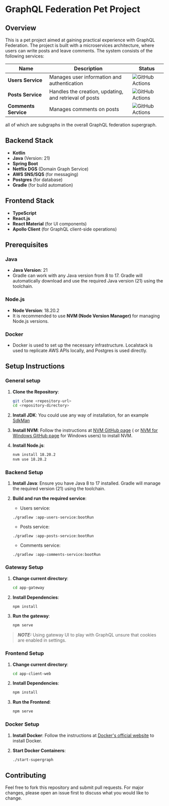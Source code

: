 # GraphQL Federation Pet Project

## Overview

This is a pet project aimed at gaining practical experience with GraphQL Federation. The project is built with a
microservices architecture, where users can write posts and leave comments. The system consists of the following
services:

| Name                 | Description                                            | Status                                                                                                                     |
|----------------------|--------------------------------------------------------|----------------------------------------------------------------------------------------------------------------------------|
| **Users Service**    | Manages user information and authentication            | ![GitHub Actions](https://github.com/arhor/aws-graphql-federation/actions/workflows/app-service-users-CI.yml/badge.svg)    |
| **Posts Service**    | Handles the creation, updating, and retrieval of posts | ![GitHub Actions](https://github.com/arhor/aws-graphql-federation/actions/workflows/app-service-posts-CI.yml/badge.svg)    |
| **Comments Service** | Manages comments on posts                              | ![GitHub Actions](https://github.com/arhor/aws-graphql-federation/actions/workflows/app-service-comments-CI.yml/badge.svg) |

all of which are subgraphs in the overall GraphQL federation supergraph.

## Backend Stack

- **Kotlin**
- **Java** (Version: 21)
- **Spring Boot**
- **Netflix DGS** (Domain Graph Service)
- **AWS SNS/SQS** (for messaging)
- **Postgres** (for database)
- **Gradle** (for build automation)

## Frontend Stack

- **TypeScript**
- **React.js**
- **React Material** (for UI components)
- **Apollo Client** (for GraphQL client-side operations)

## Prerequisites

### Java

- **Java Version**: 21
- Gradle can work with any Java version from 8 to 17. Gradle will automatically download and use the required Java
  version (21) using the toolchain.

### Node.js

- **Node Version**: 18.20.2
- It is recommended to use **NVM (Node Version Manager)** for managing Node.js versions.

### Docker

- Docker is used to set up the necessary infrastructure. Localstack is used to replicate AWS APIs locally, and Postgres
  is used directly.

## Setup Instructions

### General setup

1. **Clone the Repository**:
    ```sh
    git clone <repository-url>
    cd <repository-directory>
    ```

2. **Install JDK**:
    You could use any way of installation, for an example [SdkMan](https://sdkman.io/jdks)

3. **Install NVM**:
   Follow the instructions at [NVM GitHub page](https://github.com/nvm-sh/nvm) (
   or [NVM for Windows GitHub page](https://github.com/coreybutler/nvm-windows) for Windows users) to install NVM.

4. **Install Node.js**:
    ```sh
    nvm install 18.20.2
    nvm use 18.20.2

### Backend Setup

1. **Install Java**: Ensure you have Java 8 to 17 installed. Gradle will manage the required version (21) using the
   toolchain.

2. **Build and run the required service**:
    - Users service:
    ```shell
    ./gradlew :app-users-service:bootRun
    ```
    - Posts service:
    ```shell
    ./gradlew :app-posts-service:bootRun
    ```
    - Comments service:
    ```shell
    ./gradlew :app-comments-service:bootRun
    ```
### Gateway Setup

1. **Change current directory**:
   ```sh
   cd app-gateway
   ```

2. **Install Dependencies**:
    ```sh
    npm install
    ```

3. **Run the gateway**:
    ```sh
    npm serve
    ```

> **_NOTE:_**  Using gateway UI to play with GraphQL unsure that cookies are enabled in settings. 

### Frontend Setup

1. **Change current directory**:
   ```sh
   cd app-client-web
   ```

2. **Install Dependencies**:
    ```sh
    npm install
    ```

3. **Run the Frontend**:
    ```sh
    npm serve
    ```

### Docker Setup

1. **Install Docker**:
   Follow the instructions at [Docker's official website](https://docs.docker.com/get-docker/) to install Docker.

2. **Start Docker Containers**:
    ```sh
    ./start-supergraph
    ```

## Contributing

Feel free to fork this repository and submit pull requests. For major changes, please open an issue first to discuss
what you would like to change.
